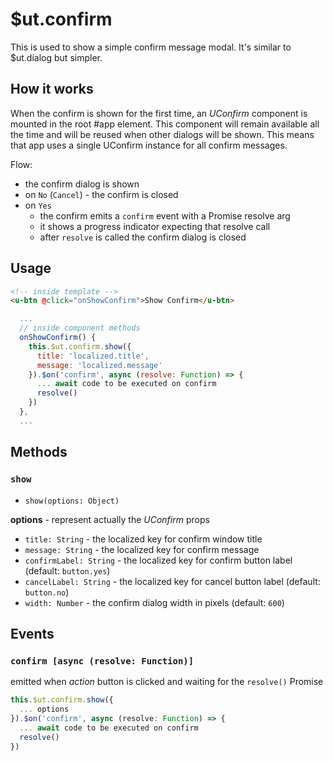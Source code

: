 # $ut.confirm

This is used to show a simple confirm message modal.
It's similar to $ut.dialog but simpler.

## How it works

When the confirm is shown for the first time, an *UConfirm* component is mounted in the root #app element.
This component will remain available all the time and will be reused when other dialogs will be shown.
This means that app uses a single UConfirm instance for all confirm messages.

Flow:
* the confirm dialog is shown
* on `No` (`Cancel`) - the confirm is closed
* on `Yes`
  * the confirm emits a `confirm` event with a Promise resolve arg
  * it shows a progress indicator expecting that resolve call
  * after `resolve` is called the confirm dialog is closed


## Usage

```html
<!-- inside template -->
<u-btn @click="onShowConfirm">Show Confirm</u-btn>
```
```js
  ...
  // inside component methods
  onShowConfirm() {
    this.$ut.confirm.show({
      title: 'localized.title',
      message: 'localized.message'
    }).$on('confirm', async (resolve: Function) => {
      ... await code to be executed on confirm
      resolve()
    })
  },
  ...
```

## Methods

### `show`

* `show(options: Object)`

**options** - represent actually the *UConfirm* props

* `title: String` - the localized key for confirm window title
* `message: String` - the localized key for confirm message
* `confirmLabel: String` - the localized key for confirm button label (default: `button.yes`)
* `cancelLabel: String` - the localized key for cancel button label (default: `button.no`)
* `width: Number` - the confirm dialog width in pixels (default: `600`)


## Events

### `confirm [async (resolve: Function)]`
emitted when *action* button is clicked and waiting for the `resolve()` Promise

```js
this.$ut.confirm.show({
  ... options
}).$on('confirm', async (resolve: Function) => {
  ... await code to be executed on confirm
  resolve()
})

```


